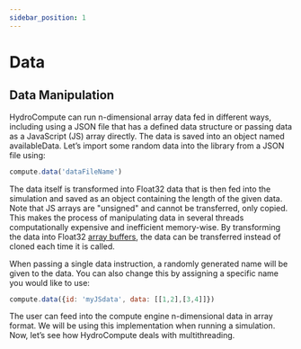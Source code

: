 ```yaml
---
sidebar_position: 1
---
```


# Data

## Data Manipulation

HydroCompute can run n-dimensional array data fed in different ways, including using a JSON file that has a defined data structure or passing data as a JavaScript (JS) array directly. The data is saved into an object named availableData. Let’s import some random data into the library from a JSON file using:

```js
compute.data('dataFileName')
```

The data itself is transformed into Float32 data that is then fed into the simulation and saved as an object containing the length of the given data. Note that JS arrays are "unsigned" and cannot be transferred, only copied. This makes the process of manipulating data in several threads computationally expensive and inefficient memory-wise. By transforming the data into Float32 [array buffers](https://developer.mozilla.org/en-US/docs/Web/JavaScript/Reference/Global_Objects/ArrayBuffer), the data can be transferred instead of cloned each time it is called.

When passing a single data instruction, a randomly generated name will be given to the data. You can also change this by assigning a specific name you would like to use:

```js
compute.data({id: 'myJSdata', data: [[1,2],[3,4]]})
```

The user can feed into the compute engine n-dimensional data in array format. We will be using this implementation when running a simulation. Now, let’s see how HydroCompute deals with multithreading.
